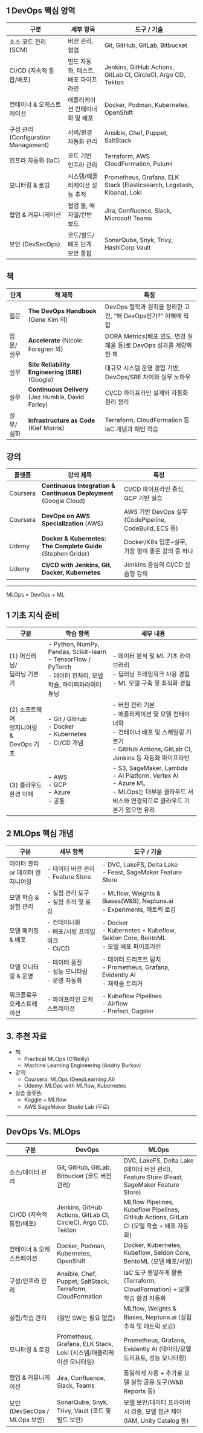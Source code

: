## 1 DevOps 핵심 영역

| 구분 | 세부 항목 | 도구 / 기술 |
|------|-----------|-------------|
| 소스 코드 관리 (SCM) | 버전 관리, 협업 | Git, GitHub, GitLab, Bitbucket |
| CI/CD (지속적 통합/배포) | 빌드 자동화, 테스트, 배포 파이프라인 | Jenkins, GitHub Actions, GitLab CI, CircleCI, Argo CD, Tekton |
| 컨테이너 & 오케스트레이션 | 애플리케이션 컨테이너화 및 배포 | Docker, Podman, Kubernetes, OpenShift |
| 구성 관리 <br>(Configuration Management) | 서버/환경 자동화 관리 | Ansible, Chef, Puppet, SaltStack |
| 인프라 자동화 (IaC) | 코드 기반 인프라 관리 | Terraform, AWS CloudFormation, Pulumi |
| 모니터링 & 로깅 | 시스템/애플리케이션 성능 추적 | Prometheus, Grafana, ELK Stack (Elasticsearch, Logstash, Kibana), Loki |
| 협업 & 커뮤니케이션 | 협업 툴, 애자일/칸반 보드 | Jira, Confluence, Slack, Microsoft Teams |
| 보안 (DevSecOps) | 코드/빌드/배포 단계 보안 통합 | SonarQube, Snyk, Trivy, HashiCorp Vault |

## 책

| 단계    | 책 제목                                               | 특징                                               |
| ----- | -------------------------------------------------- | ------------------------------------------------ |
| 입문    | **The DevOps Handbook** (Gene Kim 외)               | DevOps 철학과 원칙을 정리한 고전, “왜 DevOps인가?” 이해에 적합      |
| 입문/실무 | **Accelerate** (Nicole Forsgren 외)                 | DORA Metrics(배포 빈도, 변경 실패율 등)로 DevOps 성과를 계량화한 책 |
| 실무    | **Site Reliability Engineering (SRE)** (Google)    | 대규모 시스템 운영 경험 기반, DevOps/SRE 차이와 실무 노하우          |
| 실무    | **Continuous Delivery** (Jez Humble, David Farley) | CI/CD 파이프라인 설계와 자동화 원리 정리                        |
| 실무/심화 | **Infrastructure as Code** (Kief Morris)           | Terraform, CloudFormation 등 IaC 개념과 패턴 학습        |


## 강의

| 플랫폼         | 강의 제목                                                             | 특징                                                |
| ----------- | ----------------------------------------------------------------- | ------------------------------------------------- |
| Coursera    | **Continuous Integration & Continuous Deployment** (Google Cloud) | CI/CD 파이프라인 중심, GCP 기반 실습                         |
| Coursera    | **DevOps on AWS Specialization** (AWS)                            | AWS 기반 DevOps 실무 (CodePipeline, CodeBuild, ECS 등) |
| Udemy       | **Docker & Kubernetes: The Complete Guide** (Stephen Grider)      | Docker/K8s 입문\~실무, 가장 평이 좋은 강의 중 하나               |
| Udemy       | **CI/CD with Jenkins, Git, Docker, Kubernetes**                   | Jenkins 중심의 CI/CD 실습형 강의                          |

---

MLOps = DevOps + ML

## 1 기초 지식 준비

| 구분                     | 학습 항목 | 세부 내용                          |
|-------------------------|-----------|---------------------------------|
| (1) 머신러닝/<br>딥러닝 기본기 | - Python, NumPy, Pandas, Scikit-learn<br>- TensorFlow / PyTorch<br>- 데이터 전처리, 모델 학습, 하이퍼파라미터 튜닝 | - 데이터 분석 및 ML 기초 라이브러리 <br>- 딥러닝 프레임워크 사용 경험<br>- ML 모델 구축 및 최적화 경험 |
| (2) 소프트웨어<br> 엔지니어링 &<br> DevOps 기초 | - Git / GitHub<br> - Docker<br> - Kubernetes<br> - CI/CD 개념| - 버전 관리 기본<br> - 애플리케이션 및 모델 컨테이너화<br> -  컨테이너 배포 및 스케일링 기본기<br> - GitHub Actions, GitLab CI, Jenkins 등 자동화 파이프라인 |
| (3) 클라우드 환경 이해 | - AWS<br> - GCP<br> - Azure<br> - 공통 | - S3, SageMaker, Lambda<br> - AI Platform, Vertex AI<br> - Azure ML<br> - MLOps는 대부분 클라우드 서비스와 연결되므로 클라우드 기본기 있으면 유리|


## 2 MLOps 핵심 개념

| 구분 | 세부 항목 | 도구 / 기술 |
|------|-----------|-------------|
| 데이터 관리<br> or 데이터 엔지니어링 | - 데이터 버전 관리<br> - Feature Store | - DVC, LakeFS, Delta Lake<Br> - Feast, SageMaker Feature Store |
| 모델 학습 & 실험 관리 | - 실험 관리 도구<br> - 실험 추적 및 로깅 | - MLflow, Weights & Biases(W&B), Neptune.ai<br> - Experiments, 메트릭 로깅 |
| 모델 패키징 & 배포 | - 컨테이너화<br> - 배포/서빙 프레임워크<br> - CI/CD | - Docker<br> - Kubernetes + Kubeflow, Seldon Core, BentoML<br> - 모델 배포 파이프라인 |
| 모델 모니터링 & 운영 | - 데이터 품질<br> - 성능 모니터링<br> - 운영 자동화 | - 데이터 드리프트 탐지<br> - Prometheus, Grafana, Evidently AI<br> - 재학습 트리거 |
| 워크플로우 <br>오케스트레이션 | - 파이프라인 오케스트레이션 | - Kubeflow Pipelines<br> - Airflow<br> - Prefect, Dagster |

## 3. 추천 자료

- 책:
    - Practical MLOps (O’Reilly)
    - Machine Learning Engineering (Andriy Burkov)
- 강의:
    - Coursera: MLOps (DeepLearning.AI)
    - Udemy: MLOps with MLflow, Kubernetes
- 실습 플랫폼:
    - Kaggle + MLflow
    - AWS SageMaker Studio Lab (무료)


---

## DevOps Vs. MLOps

| 구분 | DevOps | MLOps |
|------|--------|-------|
| 소스/데이터 관리 | Git, GitHub, GitLab, Bitbucket (코드 버전 관리) | DVC, LakeFS, Delta Lake (데이터 버전 관리), Feature Store (Feast, SageMaker Feature Store) |
| CI/CD (지속적 통합/배포) | Jenkins, GitHub Actions, GitLab CI, CircleCI, Argo CD, Tekton | MLflow Pipelines, Kubeflow Pipelines, GitHub Actions, GitLab CI (모델 학습 + 배포 자동화) |
| 컨테이너 & 오케스트레이션 | Docker, Podman, Kubernetes, OpenShift | Docker, Kubernetes, Kubeflow, Seldon Core, BentoML (모델 배포/서빙) |
| 구성/인프라 관리 | Ansible, Chef, Puppet, SaltStack, Terraform, CloudFormation | IaC 도구 동일하게 활용 (Terraform, CloudFormation) + 모델 학습 환경 자동화 |
| 실험/학습 관리 | (일반 SW는 필요 없음) | MLflow, Weights & Biases, Neptune.ai (실험 추적 및 메트릭 로깅) |
| 모니터링 & 로깅 | Prometheus, Grafana, ELK Stack, Loki (시스템/애플리케이션 모니터링) | Prometheus, Grafana, Evidently AI (데이터/모델 드리프트, 성능 모니터링) |
| 협업 & 커뮤니케이션 | Jira, Confluence, Slack, Teams | 동일하게 사용 + 추가로 모델 실험 공유 도구(W&B Reports 등) |
| 보안 (DevSecOps / MLOps 보안) | SonarQube, Snyk, Trivy, Vault (코드 및 빌드 보안) | 모델 보안/데이터 프라이버시 검증, 모델 접근 제어 (IAM, Unity Catalog 등) |
